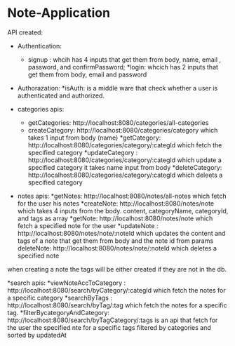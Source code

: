 # Note-Application

API created:
* Authentication: 
  * signup : whcih has 4 inputs that get them from body, name, email , password, and confirmPassword;
  *login: whcich has 2 inputs that get them from body, email and password
  
 
* Authorazation: 
  *isAuth: is a middle ware that check whether a user is authenticated and authorized.
  

* categories apis:
  * getCategories: http://localhost:8080/categories/all-categories
  * createCategory:  http://localhost:8080/categories/category  which takes 1 input from body (name)
  *getCategory:  http://localhost:8080/categories/category/:categId  which fetch the specified category
  *updateCategory :  http://localhost:8080/categories/category/:categId which update  a specified category it takes name input from body
  *deleteCategory:   http://localhost:8080/categories/category/:categId which deleets a specified category
 
 
* notes apis:
  *getNotes:  http://localhost:8080/notes/all-notes which fetch for the user his notes
  *createNote:  http://localhost:8080/notes/note which takes 4 inputs from the body. content, categoryName, categoryId, and tags as array
  *getNote:  http://localhost:8080/notes/note which fetch a specified note for the user
  *updateNote :  http://localhost:8080/notes/note/:noteId which updates the content and tags of a note that get them from body and the note id from params
  deleteNote:  http://localhost:8080/notes/note/:noteId which deletes a specified note
 
when creating a note the tags will be either created if they are not in the db.

*search apis:
  *viewNoteAccToCategory : http://localhost:8080/search/byCategory/:categId which fetch the notes for a specific category
  *searchByTags : http://localhost:8080/search/byTag/:tag which fetch the notes for a specific tag.
  *filterBycategoryAndCategory: http://localhost:8080/search/byTagCategory/:tags  is an api that fetch for the user the specified nte for a specific tags filtered by categories and sorted by updatedAt
